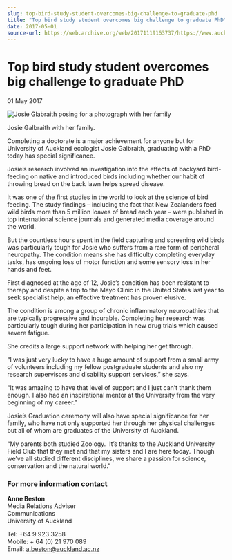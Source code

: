 ```yaml
---
slug: top-bird-study-student-overcomes-big-challenge-to-graduate-phd
title: "Top bird study student overcomes big challenge to graduate PhD"
date: 2017-05-01
source-url: https://web.archive.org/web/20171119163737/https://www.auckland.ac.nz/en/about/news-events-and-notices/news/news-2017/05/top-bird-study-student-overcomes-big-challenge-to-graduate-phd.html
---
```

Top bird study student overcomes big challenge to graduate PhD
==============================================================

01 May 2017

![Josie Glabraith posing for a photograph with her family](https://www.auckland.ac.nz/en/about/news-events-and-notices/news/news-2017/05/top-bird-study-student-overcomes-big-challenge-to-graduate-phd/_jcr_content/par/textimage/image.img.jpg/1493615200062.jpg "Josie Galbraith and family")

Josie Galbraith with her family.

Completing a doctorate is a major achievement for anyone but for University of Auckland ecologist Josie Galbraith, graduating with a PhD today has special significance.

Josie’s research involved an investigation into the effects of backyard bird-feeding on native and introduced birds including whether our habit of throwing bread on the back lawn helps spread disease.

It was one of the first studies in the world to look at the science of bird feeding. The study findings – including the fact that New Zealanders feed wild birds more than 5 million loaves of bread each year – were published in top international science journals and generated media coverage around the world.

But the countless hours spent in the field capturing and screening wild birds was particularly tough for Josie who suffers from a rare form of peripheral neuropathy. The condition means she has difficulty completing everyday tasks, has ongoing loss of motor function and some sensory loss in her hands and feet.

First diagnosed at the age of 12, Josie’s condition has been resistant to therapy and despite a trip to the Mayo Clinic in the United States last year to seek specialist help, an effective treatment has proven elusive.

The condition is among a group of chronic inflammatory neuropathies that are typically progressive and incurable. Completing her research was particularly tough during her participation in new drug trials which caused severe fatigue.

She credits a large support network with helping her get through.

“I was just very lucky to have a huge amount of support from a small army of volunteers including my fellow postgraduate students and also my research supervisors and disability support services,” she says.

“It was amazing to have that level of support and I just can’t thank them enough. I also had an inspirational mentor at the University from the very beginning of my career.”

Josie’s Graduation ceremony will also have special significance for her family, who have not only supported her through her physical challenges but all of whom are graduates of the University of Auckland.

“My parents both studied Zoology.  It’s thanks to the Auckland University Field Club that they met and that my sisters and I are here today. Though we’ve all studied different disciplines, we share a passion for science, conservation and the natural world.”

### For more information contact

**Anne Beston**  
Media Relations Adviser  
Communications  
University of Auckland

Tel: +64 9 923 3258  
Mobile: + 64 (0) 21 970 089  
Email: [a.beston@auckland.ac.nz](mailto:a.beston@auckland.ac.nz)